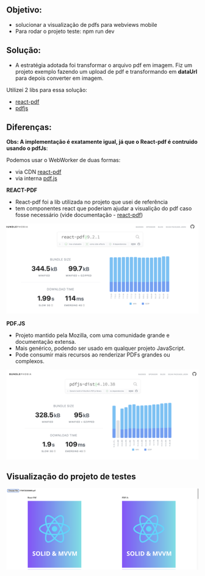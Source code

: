 ## Objetivo: 
- solucionar a visualização de pdfs para webviews mobile
- Para rodar o projeto teste: npm run dev

## Solução:
- A estratégia adotada foi transformar o arquivo pdf em imagem. Fiz um projeto exemplo fazendo um upload de pdf e transformando em **dataUrl** para depois converter em imagem.

Utilizei 2 libs para essa solução:

 - [react-pdf](https://react-pdf.org/)
 - [pdfjs](https://github.com/mozilla/pdf.js)

## Diferenças:

**Obs: A implementação é exatamente igual, já que o React-pdf é contruido usando o pdfJs**: 

Podemos usar o WebWorker de duas formas:

- via CDN [react-pdf](./src/reactPdf/pdfViewer.tsx)
- via interna [pdf.js](./src/pdfjs/pdfViewerPdfJs.tsx)

**REACT-PDF**
- React-pdf foi a lib utilizada no projeto que usei de referência
- tem componentes react que poderiam ajudar a visualição do pdf caso fosse necessário (vide documentação  - [react-pdf](https://react-pdf.org/))


![](./src/assets/react-pdf.png)

  
**PDF.JS**
- Projeto mantido pela Mozilla, com uma comunidade grande e documentação extensa.
- Mais genérico, podendo ser usado em qualquer projeto JavaScript.
- Pode consumir mais recursos ao renderizar PDFs grandes ou complexos.

![](./src/assets/pdfjs.png)


## Visualização do projeto de testes

![](./src/assets/Screenshot%202025-02-12%20at%2011.57.34.png)



